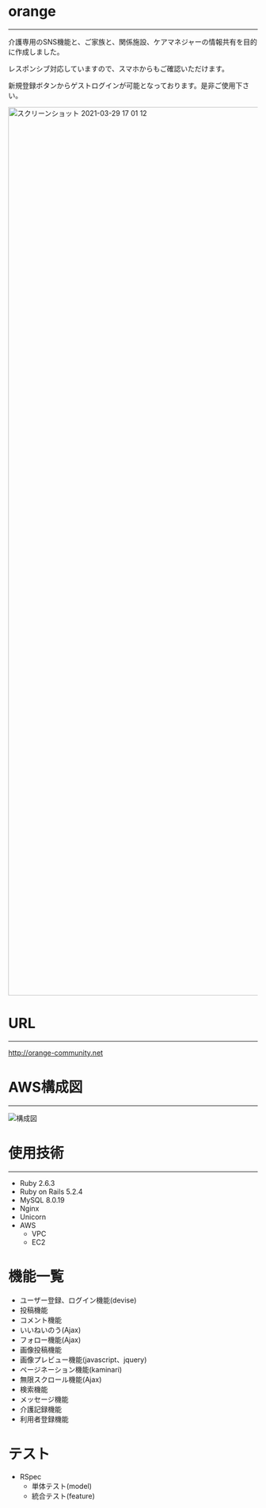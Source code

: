 # orange
***

介護専用のSNS機能と、ご家族と、関係施設、ケアマネジャーの情報共有を目的に作成しました。

レスポンシブ対応していますので、スマホからもご確認いただけます。

新規登録ボタンからゲストログインが可能となっております。是非ご使用下さい。

<img width="1792" alt="スクリーンショット 2021-03-29 17 01 12" src="https://user-images.githubusercontent.com/61938584/112808635-28536880-90b4-11eb-8148-a7e45d73469f.png">

# URL
***
http://orange-community.net

# AWS構成図
***
![構成図](https://user-images.githubusercontent.com/61938584/117607206-728d3680-b196-11eb-8967-d5bbdbfa73b1.png)


# 使用技術
***
- Ruby 2.6.3
- Ruby on Rails 5.2.4
- MySQL 8.0.19
- Nginx
- Unicorn
- AWS
  - VPC
  - EC2

# 機能一覧
- ユーザー登録、ログイン機能(devise)
- 投稿機能
- コメント機能
- いいねいのう(Ajax)
- フォロー機能(Ajax)
- 画像投稿機能
- 画像プレビュー機能(javascript、jquery)
- ページネーション機能(kaminari)
- 無限スクロール機能(Ajax)
- 検索機能
- メッセージ機能
- 介護記録機能
- 利用者登録機能

# テスト
- RSpec
  - 単体テスト(model)
  - 統合テスト(feature)
